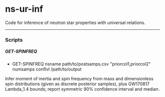 # ns-ur-inf
Code for inference of neutron star properties with universal relations.

---

### Scripts

##### GET-SPINFREQ

* GET-SPINFREQ nsname path/to/postsamps.csv "priorcol1,priorcol2" numsamps conflvl /path/to/output

Infer moment of inertia and spin frequency from mass and dimensionless spin distributions (given as discrete posterior samples), plus GW170817 Lambda_1.4 bounds; report symmetric 90% confidence interval and median.
